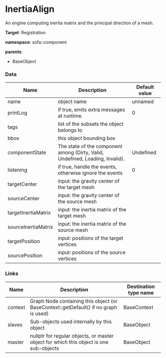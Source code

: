 <!-- generate_doc -->
# InertiaAlign

An engine computing inertia matrix and the principal direction of a mesh.


__Target__: Registration

__namespace__: sofa::component

__parents__:

- BaseObject

### Data

<table>
    <thead>
        <tr>
            <th>Name</th>
            <th>Description</th>
            <th>Default value</th>
        </tr>
    </thead>
    <tbody>
	<tr>
		<td>name</td>
		<td>
object name
		</td>
		<td>unnamed</td>
	</tr>
	<tr>
		<td>printLog</td>
		<td>
if true, emits extra messages at runtime.
		</td>
		<td>0</td>
	</tr>
	<tr>
		<td>tags</td>
		<td>
list of the subsets the object belongs to
		</td>
		<td></td>
	</tr>
	<tr>
		<td>bbox</td>
		<td>
this object bounding box
		</td>
		<td></td>
	</tr>
	<tr>
		<td>componentState</td>
		<td>
The state of the component among (Dirty, Valid, Undefined, Loading, Invalid).
		</td>
		<td>Undefined</td>
	</tr>
	<tr>
		<td>listening</td>
		<td>
if true, handle the events, otherwise ignore the events
		</td>
		<td>0</td>
	</tr>
	<tr>
		<td>targetCenter</td>
		<td>
input: the gravity center of the target mesh
		</td>
		<td></td>
	</tr>
	<tr>
		<td>sourceCenter</td>
		<td>
input: the gravity center of the source mesh
		</td>
		<td></td>
	</tr>
	<tr>
		<td>targetInertiaMatrix</td>
		<td>
input: the inertia matrix of the target mesh
		</td>
		<td></td>
	</tr>
	<tr>
		<td>sourceInertiaMatrix</td>
		<td>
input: the inertia matrix of the source mesh
		</td>
		<td></td>
	</tr>
	<tr>
		<td>targetPosition</td>
		<td>
input: positions of the target vertices
		</td>
		<td></td>
	</tr>
	<tr>
		<td>sourcePosition</td>
		<td>
input: positions of the source vertices
		</td>
		<td></td>
	</tr>

</tbody>
</table>

### Links


| Name | Description | Destination type name |
| ---- | ----------- | --------------------- |
|context|Graph Node containing this object (or BaseContext::getDefault() if no graph is used)|BaseContext|
|slaves|Sub-objects used internally by this object|BaseObject|
|master|nullptr for regular objects, or master object for which this object is one sub-objects|BaseObject|

